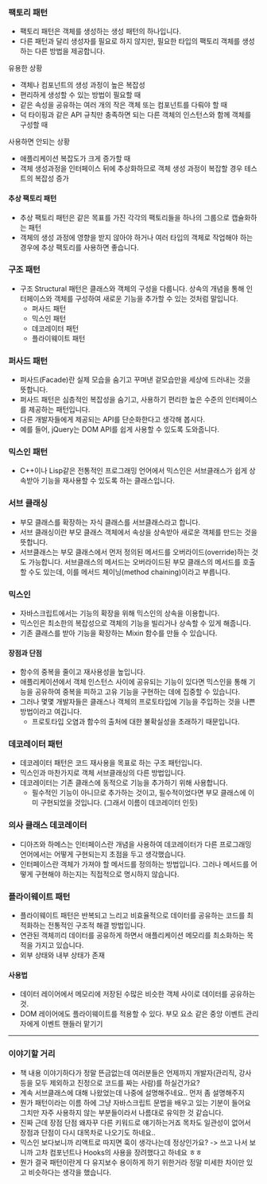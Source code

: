 ### 팩토리 패턴

- 팩토리 패턴은 객체를 생성하는 생성 패턴의 하나입니다.
- 다른 패턴과 달리 생성자를 필요로 하지 않지만, 필요한 타입의 팩토리 객체를 생성하는 다른 방법을 제공합니다.

유용한 상황

- 객체나 컴포넌트의 생성 과정이 높은 복잡성
- 편리하게 생성할 수 있는 방법이 필요할 때
- 같은 속성을 공유하는 여러 개의 작은 객체 또는 컴포넌트를 다뤄야 할 때
- 덕 타이핑과 같은 API 규칙만 충족하면 되는 다른 객체의 인스턴스와 함께 객체를 구성할 때

사용하면 안되는 상황

- 애플리케이션 복잡도가 크게 증가할 때
- 객체 생성과정을 인터페이스 뒤에 추상화하므로 객체 생성 과정이 복잡할 경우 테스트의 복잡성 증가

#### 추상 팩토리 패턴

- 추상 팩토리 패턴은 같은 목표를 가진 각각의 팩토리들을 하나의 그룹으로 캡슐화하는 패턴
- 객체의 생성 과정에 영향을 받지 않아야 하거나 여러 타입의 객체로 작업해야 하는 경우에 추상 팩토리를 사용하면 좋습니다.

### 구조 패턴

- 구조 Structural 패턴은 클래스와 객체의 구성을 다룹니다. 상속의 개념을 통해 인터페이스와 객체를 구성하여 새로운 기능을 추가할 수 있는 것처럼 말입니다.
  - 퍼사드 패턴
  - 믹스인 패턴
  - 데코레이터 패턴
  - 플라이웨이트 패턴

### 퍼사드 패턴

- 퍼사드(Facade)란 실제 모습을 숨기고 꾸며낸 겉모습만을 세상에 드러내는 것을 뜻합니다.
- 퍼사드 패턴은 심층적인 복잡성을 숨기고, 사용하기 편리한 높은 수준의 인터페이스를 제공하는 패턴입니다.
- 다른 개발자들에게 제공되는 API를 단순화한다고 생각해 봅시다.
- 예를 들어, jQuery는 DOM API를 쉽게 사용할 수 있도록 도와줍니다.

### 믹스인 패턴

- C++이나 Lisp같은 전통적인 프로그래밍 언어에서 믹스인은 서브클래스가 쉽게 상속받아 기능을 재사용할 수 있도록 하는 클래스입니다.

### 서브 클래싱

- 부모 클래스를 확장하는 자식 클래스를 서브클래스라고 합니다.
- 서브 클래싱이란 부모 클래스 객체에서 속상을 상속받아 새로운 객체를 만드는 것을 뜻합니다.
- 서브클래스는 부모 클래스에서 먼저 정의된 메서드를 오버라이드(override)하는 것도 가능합니다. 서브클래스의 메서드는 오버라이드된 부모 클래스의 메서드를 호출할 수도 있는데, 이를 메서드 체이닝(method chaining)이라고 부릅니다.

### 믹스인

- 자바스크립트에서는 기능의 확장을 위해 믹스인의 상속을 이용합니다.
- 믹스인은 최소한의 복잡성으로 객체의 기능을 빌리거나 상속할 수 있게 해줍니다.
- 기존 클래스를 받아 기능을 확장하는 Mixin 함수를 만들 수 있습니다.

#### 장점과 단점

- 함수의 중복을 줄이고 재사용성을 높입니다.
- 애플리케이션에서 객체 인스턴스 사이에 공유되는 기능이 있다면 믹스인을 통해 기능을 공유하여 중복을 피하고 고유 기능을 구현하는 데에 집중할 수 있습니다.
- 그러나 몇몇 개발자들은 클래스나 객체의 프로토타입에 기능을 주입하는 것을 나쁜 방법이라고 여깁니다.
  - 프로토타입 오염과 함수의 출처에 대한 불확실성을 초래하기 때문입니다.

### 데코레이터 패턴

- 데코레이터 패턴은 코드 재사용을 목표로 하는 구조 패턴입니다.
- 믹스인과 마찬가지로 객체 서브클래싱의 다른 방법입니다.
- 데코레이터는 기존 클래스에 동적으로 기능을 추가하기 위해 사용합니다.
  - 필수적인 기능이 아니므로 추가하는 것이고, 필수적이었다면 부모 클래스에 이미 구현되었을 것입니다. (그래서 이름이 데코레이터 인듯)

### 의사 클래스 데코레이터

- 디아즈와 하메스는 인터페이스란 개념을 사용하여 데코레이터가 다른 프로그래밍 언어에서는 어떻게 구현되는지 초점을 두고 생각했습니다.
- 인터페이스란 객체가 가져야 할 메서드를 정의하는 방법입니다. 그러나 메서드를 어떻게 구현해야 하는지는 직접적으로 명시하지 않습니다.

### 플라이웨이트 패턴

- 플라이웨이트 패턴은 반복되고 느리고 비효율적으로 데이터를 공유하는 코드를 최적화하는 전통적인 구조적 해결 방법입니다.
- 연관된 객체끼리 데이터를 공유하게 하면서 애플리케이션 메모리를 최소화하는 목적을 가지고 있습니다.
- 외부 상태와 내부 상태가 존재

#### 사용법

- 데이터 레이어에서 메모리에 저장된 수많은 비슷한 객체 사이로 데이터를 공유하는 것.
- DOM 레이어에도 플라이웨이트를 적용할 수 있다. 부모 요소 같은 중앙 이벤트 관리자에게 이벤트 핸들러 맡기기

---

### 이야기할 거리

- 책 내용 이야기하다가 정말 뜬금없는데 여러분들은 언제까지 개발자(관리직, 강사 등을 모두 제외하고 진정으로 코드를 짜는 사람)를 하실건가요?
- 계속 서브클래스에 대해 나왔었는데 나중에 설명해주네요.. 먼저 좀 설명해주지
- 뭔가 패턴이라는 이름 하에 그냥 자바스크립트 문법을 배우고 있는 기분이 들어요 그치만 자주 사용하지 않는 부분들이라서 나름대로 유익한 것 같습니다.
- 진짜 근데 장점 단점 왜자꾸 다른 키워드로 얘기하는거죠 목차도 일관성이 없어서 장점과 단점이 다시 대목차로 나오기도 하네요..
- 믹스인 보다보니까 리액트로 따지면 훅이 생각나는데 정상인가요? -> 쓰고 나서 보니까 고차 컴포넌트나 Hooks의 사용을 장려했다고 하네요 ㅎㅎ
- 뭔가 결국 패턴이란게 다 유지보수 용이하게 하기 위한거라 정말 미세한 차이만 있고 비슷하다는 생각을 했습니다.
